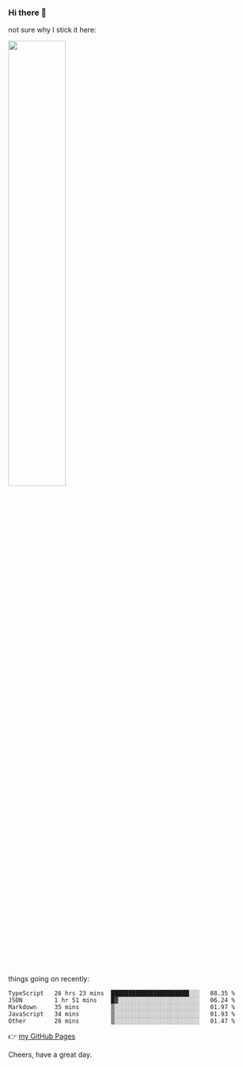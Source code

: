 ### Hi there 👋

not sure why I stick it here:

[<img width="48%" src="https://github-readme-stats.vercel.app/api?username=ykzhukian&show_icons=true&theme=dracula">](https://github.com/anuraghazra/github-readme-stats)


things going on recently:

<!--START_SECTION:waka-->

```text
TypeScript   26 hrs 23 mins  ██████████████████████░░░   88.35 %
JSON         1 hr 51 mins    █▓░░░░░░░░░░░░░░░░░░░░░░░   06.24 %
Markdown     35 mins         ▒░░░░░░░░░░░░░░░░░░░░░░░░   01.97 %
JavaScript   34 mins         ▒░░░░░░░░░░░░░░░░░░░░░░░░   01.93 %
Other        26 mins         ▒░░░░░░░░░░░░░░░░░░░░░░░░   01.47 %
```

<!--END_SECTION:waka-->

👉 [my GitHub Pages](https://ykzhukian.github.io)

Cheers, have a great day.

